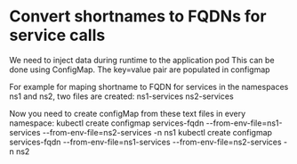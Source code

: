 # Convert shortnames to FQDNs for service calls
We need to inject data during runtime to the application pod
This can be done using ConfigMap. The key=value pair are populated in configmap

For example for maping shortname to FQDN for services in the namespaces ns1 and ns2, two files are created:
ns1-services
ns2-services

Now you need to create configMap from these text files in every namespace:
kubectl create configmap services-fqdn --from-env-file=ns1-services --from-env-file=ns2-services -n ns1
kubectl create configmap services-fqdn --from-env-file=ns1-services --from-env-file=ns2-services -n ns2

